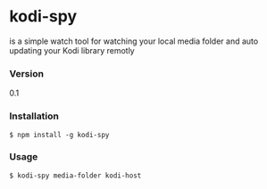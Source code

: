 # kodi-spy

is a simple watch tool for watching your local media folder and auto updating your Kodi library remotly

### Version
0.1

### Installation

```shell
$ npm install -g kodi-spy
```

### Usage
```shell
$ kodi-spy media-folder kodi-host
```
